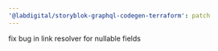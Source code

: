 ```yaml
---
'@labdigital/storyblok-graphql-codegen-terraform': patch
---
```


fix bug in link resolver for nullable fields
